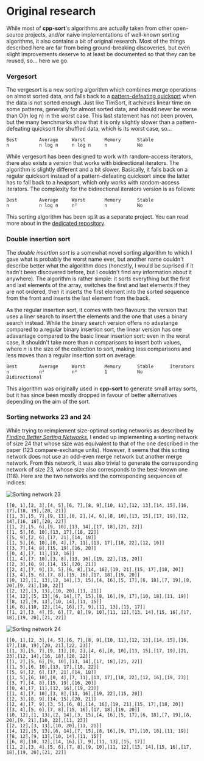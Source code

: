 # Original research

While most of **cpp-sort**'s algorithms are actually taken from other open-source
projects, and/or naive implementations of well-known sorting algorithms, it also
contains a bit of original research. Most of the things described here are far from
being ground-breaking discoveries, but even slight improvements deserve to at least
be documented so that they can be reused, so... here we go.

### Vergesort

The vergesort is a new sorting algorithm which combines merge operations on almost
sorted data, and falls back to a [pattern-defeating quicksort](https://github.com/orlp/pdqsort)
when the data is not sorted enough. Just like TimSort, it achieves linear time on
some patterns, generally for almost sorted data, and should never be worse than
O(n log n) in the worst case. This last statement has not been proven, but the many
benchmarks show that it is only slightly slower than a pattern-defeating quicksort
for shuffled data, which is its worst case, so...

    Best        Average     Worst       Memory      Stable
    n           n log n     n log n     n           No

While vergesort has been designed to work with random-access iterators, there also
exists a version that works with bidirectional iterators. The algorithm is slightly
different and a bit slower. Basically, it falls back on a regular quicksort instead
of a pattern-defeating quicksort since the latter has to fall back to a heapsort,
which only works with random-access iterators. The complexity for the bidirectional
iterators version is as follows:

    Best        Average     Worst       Memory      Stable
    n           n log n     n²          n           No

This sorting algorithm has been split as a separate project. You can read more
about in the [dedicated repository](https://github.com/Morwenn/vergesort).

### Double insertion sort

The *double insertion sort* is a somewhat novel sorting algorithm to which I gave
what is probably the worst name ever, but another name couldn't describe better
what the algorithm does (honestly, I would be suprised if it hadn't been discovered
before, but I couldn't find any information about it anywhere). The algorithm is
rather simple: it sorts everything but the first and last elements of the array,
switches the first and last elements if they are not ordered, then it inserts the
first element into the sorted sequence from the front and inserts the last element
from the back.

As the regular insertion sort, it comes with two flavours: the version that uses a
liner search to insert the elements and the one that uses a binary search instead.
While the binary search version offers no advatange compared to a regular binary
insertion sort, the linear version has one adavantage compared to the basic linear
insertion sort: even in the worst case, it shouldn't take more than *n* comparisons
to insert both values, where *n* is the size of the collection to sort, making less
comparisons and less moves than a regular insertion sort on average.

    Best        Average     Worst       Memory      Stable      Iterators
    n           n²          n²          1           No          Bidirectional

This algorithm was originally used in **cpp-sort** to generate small array sorts,
but it has since been mostly dropped in favour of better alternatives depending on
the aim of the sort.

### Sorting networks 23 and 24

While trying to reimplement size-optimal sorting networks as described by [*Finding
Better Sorting Networks*](https://etd.ohiolink.edu/!etd.send_file?accession=kent1239814529),
I ended up implementing a sorting network of size 24 that whose size was equivalent
to that of the one described in the paper (123 compare-exchange units). However, it
seems that this sorting network does not use an odd-even merge network but another
merge network. From this network, it was also trivial to generate the corresponding
network of size 23, whose size also corresponds to the best-known one (118). Here
are the two networks and the corresponding sequences of indices:

![Sorting network 23](http://i.imgur.com/gH4JnFP.png)

    [[0, 1],[2, 3],[4, 5],[6, 7],[8, 9],[10, 11],[12, 13],[14, 15],[16, 17],[18, 19],[20, 21]]
    [[1, 3],[5, 7],[9, 11],[0, 2],[4, 6],[8, 10],[13, 15],[17, 19],[12, 14],[16, 18],[20, 22]]
    [[1, 2],[5, 6],[9, 10],[13, 14],[17, 18],[21, 22]]
    [[1, 5],[6, 10],[13, 17],[18, 22]]
    [[5, 9],[2, 6],[17, 21],[14, 18]]
    [[1, 5],[6, 10],[0, 4],[7, 11],[13, 17],[18, 22],[12, 16]]
    [[3, 7],[4, 8],[15, 19],[16, 20]]
    [[0, 4],[7, 11],[12, 16]]
    [[1, 4],[7, 10],[3, 8],[13, 16],[19, 22],[15, 20]]
    [[2, 3],[8, 9],[14, 15],[20, 21]]
    [[2, 4],[7, 9],[3, 5],[6, 8],[14, 16],[19, 21],[15, 17],[18, 20]]
    [[3, 4],[5, 6],[7, 8],[15, 16],[17, 18],[19, 20]]
    [[0, 12],[1, 13],[2, 14],[3, 15],[4, 16],[5, 17],[6, 18],[7, 19],[8, 20],[9, 21],[10, 22]]
    [[2, 12],[3, 13],[10, 20],[11, 21]]
    [[4, 12],[5, 13],[6, 14],[7, 15],[8, 16],[9, 17],[10, 18],[11, 19]]
    [[8, 12],[9, 13],[10, 14],[11, 15]]
    [[6, 8],[10, 12],[14, 16],[7, 9],[11, 13],[15, 17]]
    [[1, 2],[3, 4],[5, 6],[7, 8],[9, 10],[11, 12],[13, 14],[15, 16],[17, 18],[19, 20],[21, 22]]

![Sorting network 24](http://i.imgur.com/qjQrWgj.png)

    [[0, 1],[2, 3],[4, 5],[6, 7],[8, 9],[10, 11],[12, 13],[14, 15],[16, 17],[18, 19],[20, 21],[22, 23]]
    [[1, 3],[5, 7],[9, 11],[0, 2],[4, 6],[8, 10],[13, 15],[17, 19],[21, 23],[12, 14],[16, 18],[20, 22]]
    [[1, 2],[5, 6],[9, 10],[13, 14],[17, 18],[21, 22]]
    [[1, 5],[6, 10],[13, 17],[18, 22]]
    [[5, 9],[2, 6],[17, 21],[14, 18]]
    [[1, 5],[6, 10],[0, 4],[7, 11],[13, 17],[18, 22],[12, 16],[19, 23]]
    [[3, 7],[4, 8],[15, 19],[16, 20]]
    [[0, 4],[7, 11],[12, 16],[19, 23]]
    [[1, 4],[7, 10],[3, 8],[13, 16],[19, 22],[15, 20]]
    [[2, 3],[8, 9],[14, 15],[20, 21]]
    [[2, 4],[7, 9],[3, 5],[6, 8],[14, 16],[19, 21],[15, 17],[18, 20]]
    [[3, 4],[5, 6],[7, 8],[15, 16],[17, 18],[19, 20]]
    [[0, 12],[1, 13],[2, 14],[3, 15],[4, 16],[5, 17],[6, 18],[7, 19],[8, 20],[9, 21],[10, 22],[11, 23]]
    [[2, 12],[3, 13],[10, 20],[11, 21]]
    [[4, 12],[5, 13],[6, 14],[7, 15],[8, 16],[9, 17],[10, 18],[11, 19]]
    [[8, 12],[9, 13],[10, 14],[11, 15]]
    [[6, 8],[10, 12],[14, 16],[7, 9],[11, 13],[15, 17]]
    [[1, 2],[3, 4],[5, 6],[7, 8],[9, 10],[11, 12],[13, 14],[15, 16],[17, 18],[19, 20],[21, 22]]
